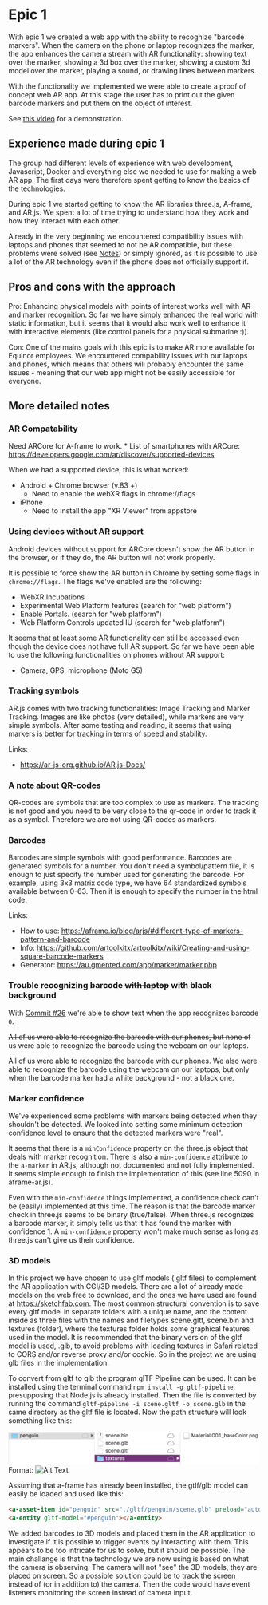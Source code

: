 # Epic 1

With epic 1 we created a web app with the ability to recognize "barcode markers". When the camera on the phone or laptop recognizes the marker, the app enhances the camera stream with AR functionality: showing text over the marker, showing a 3d box over the marker, showing a custom 3d model over the marker, playing a sound, or drawing lines between markers.

With the functionality we implemented we were able to create a proof of concept web AR app. At this stage the user has to print out the given barcode markers and put them on the object of interest.

See [this video](https://drive.google.com/file/d/1teWcL39Us8xr9aYBNlM7stuhZb1C4WGH/view?usp=sharing) for a demonstration.

## Experience made during epic 1

The group had different levels of experience with web development, Javascript, Docker and everything else we needed to use for making a web AR app. The first days were therefore spent getting to know the basics of the technologies.

During epic 1 we started getting to know the AR libraries three.js, A-frame, and AR.js. We spent a lot of time trying to understand how they work and how they interact with each other.

Already in the very beginning we encountered compatibility issues with laptops and phones that seemed to not be AR compatible, but these problems were solved (see [Notes](notes.md)) or simply ignored, as it is possible to use a lot of the AR technology even if the phone does not officially support it.

## Pros and cons with the approach

Pro: Enhancing physical models with points of interest works well with AR and marker recognition. So far we have simply enhanced the real world with static information, but it seems that it would also work well to enhance it with interactive elements (like control panels for a physical submarine :)).

Con: One of the mains goals with this epic is to make AR more available for Equinor employees. We encountered compability issues with our laptops and phones, which means that others will probably encounter the same issues - meaning that our web app might not be easily accessible for everyone.

## More detailed notes

### AR Compatability
Need ARCore for A-frame to work.
    * List of smartphones with ARCore: https://developers.google.com/ar/discover/supported-devices

When we had a supported device, this is what worked:
* Android + Chrome browser (v.83 +)
    * Need to enable the webXR flags in chrome://flags
* iPhone
    * Need to install the app "XR Viewer" from appstore

### Using devices without AR support

Android devices without support for ARCore doesn't show the AR button in the browser,
or if they do, the AR button will not work properly.

It is possible to force show the AR button in Chrome by setting some flags in `chrome://flags`.
The flags we've enabled are the following:
* WebXR Incubations
* Experimental Web Platform features (search for "web platform")
* Enable Portals. (search for "web platform")
* Web Platform Controls updated IU (search for "web platform")

It seems that at least some AR functionality can still be accessed even though the device does not have full AR support.
So far we have been able to use the following functionalities on phones without AR support:

* Camera, GPS, microphone (Moto G5)

### Tracking symbols
AR.js comes with two tracking functionalities: Image Tracking and Marker Tracking. Images are like photos (very detailed), while markers are very simple symbols. After some testing and reading, it seems that using markers is better for tracking in terms of speed and stability.

Links:
* https://ar-js-org.github.io/AR.js-Docs/

### A note about QR-codes
QR-codes are symbols that are too complex to use as markers. The tracking is not good and you need to be very close to the qr-code in order to track it as a symbol. Therefore we are not using QR-codes as markers.

### Barcodes
Barcodes are simple symbols with good performance. Barcodes are generated symbols for a number. You don't need a symbol/pattern file, it is enough to just specify the number used for generating the barcode. For example, using 3x3 matrix code type, we have 64 standardized symbols available between 0-63. Then it is enough to specify the number in the html code.

Links:
* How to use: https://aframe.io/blog/arjs/#different-type-of-markers-pattern-and-barcode
* Info: https://github.com/artoolkitx/artoolkitx/wiki/Creating-and-using-square-barcode-markers
* Generator: https://au.gmented.com/app/marker/marker.php

### Trouble recognizing barcode ~~with laptop~~ with black background
With [Commit #26](https://github.com/equinor/eit-web-ar/commit/3c82867d0a231d38d44d794825fe564e65f36a39) we're able to show text when the app recognizes barcode `0`.

~~All of us were able to recognize the barcode with our phones, but none of us were able to recognize the barcode using the webcam on our laptops.~~

All of us were able to recognize the barcode with our phones. We also were able to recognize the barcode using the webcam on our laptops,
but only when the barcode marker had a white background - not a black one.

### Marker confidence
We've experienced some problems with markers being detected when they shouldn't be detected.
We looked into setting some minimum detection confidence level to ensure that the detected markers were "real".

It seems that there is a `minConfidence` property on the three.js object that deals with marker recognition.
There is also a `min-confidence` attribute to the `a-marker` in AR.js, although not documented and not fully implemented.
It seems simple enough to finish the implementation of this (see line 5090 in aframe-ar.js).

Even with the `min-confidence` things implemented, a confidence check can't be (easily) implemented at this time.
The reason is that the barcode marker check in three.js seems to be binary (true/false).
When three.js recognizes a barcode marker, it simply tells us that it has found the marker with confidence 1.
A `min-confidence` property won't make much sense as long as three.js can't give us their confidence.

### 3D models
In this project we have chosen to use gltf models (.gltf files) to complement the AR application with CGI/3D models. There are a lot of already made models on the web free to download, and the ones we have used are found at https://sketchfab.com. The most common structural convention is to save every gltf model in separate folders with a unique name, and the content inside as three files with the names and filetypes scene.gltf, scene.bin and textures (folder), where the textures folder holds some graphical features used in the model. It is recommended that the binary version of the gltf model is used, .glb, to avoid problems with loading textures in Safari related to CORS and/or reverse proxy and/or cookie. So in the project we are using glb files in the implementation.

To convert from gltf to glb the program glTF Pipeline can be used. It can be installed using the terminal command `npm install -g gltf-pipeline`, presupposing that Node.js is already installed. Then the file is converted by running the command `gltf-pipeline -i scene.gltf -o scene.glb` in the same directory as the gltf file is located. Now the path structure will look something like this:

![GitHub Logo](gltf-structure.png)
Format: ![Alt Text](url)

Assuming that a-frame has already been installed, the gtlf/glb model can easily be loaded and used like this:

```html
<a-asset-item id="penguin" src="./gltf/penguin/scene.glb" preload="auto"></a-asset-item>
<a-entity gltf-model="#penguin"></a-entity>
```

We added barcodes to 3D models and placed them in the AR application to investigate if it is possible to trigger events by interacting with them. This appears to be too intricate for us to solve, but it should be possible. The main challange is that the technology we are now using is based on what the camera is observing. The camera will not "see" the 3D models, they are placed on screen. So a possible solution could be to track the screen instead of (or in addition to) the camera. Then the code would have event listeners monitoring the screen instead of camera input.
